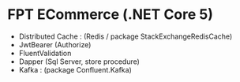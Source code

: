 # FPT ECommerce (.NET Core 5)

+ Distributed Cache : (Redis / package StackExchangeRedisCache)
+ JwtBearer (Authorize)
+ FluentValidation 
+ Dapper (Sql Server, store procedure)
+ Kafka : (package Confluent.Kafka)